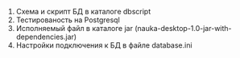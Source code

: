﻿1. Схема и скрипт БД в каталоге dbscript
2. Тестированость на Postgresql
3. Исполняемый файл в каталоге jar (nauka-desktop-1.0-jar-with-dependencies.jar)
4. Настройки подключения к БД в файле database.ini